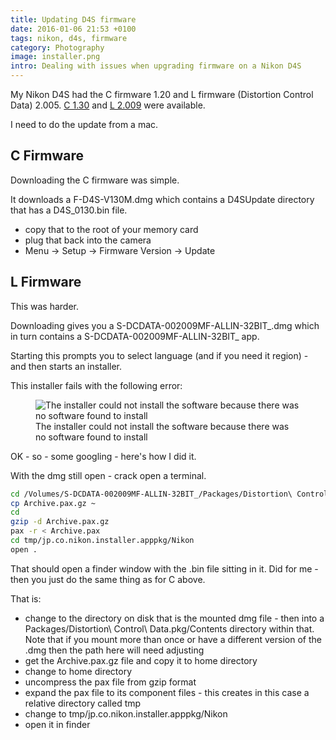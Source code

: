 ```yaml
---
title: Updating D4S firmware
date: 2016-01-06 21:53 +0100
tags: nikon, d4s, firmware
category: Photography
image: installer.png
intro: Dealing with issues when upgrading firmware on a Nikon D4S
---
```


My Nikon D4S had the C firmware 1.20 and L firmware (Distortion Control Data) 2.005. [C 1.30](http://downloadcenter.nikonimglib.com/en/download/fw/172.html) and [L 2.009](http://downloadcenter.nikonimglib.com/en/download/fw/140.html) were available.

I need to do the update from a mac.

## C Firmware

Downloading the C firmware was simple.

It downloads a F-D4S-V130M.dmg which contains a D4SUpdate directory that has a D4S_0130.bin file.

- copy that to the root of your memory card
- plug that back into the camera
- Menu -> Setup -> Firmware Version -> Update

## L Firmware

This was harder.

Downloading gives you a S-DCDATA-002009MF-ALLIN-32BIT\_.dmg which in turn contains a S-DCDATA-002009MF-ALLIN-32BIT\_ app.

Starting this prompts you to select language (and if you need it region) - and then starts an installer.

This installer fails with the following error:

<figure class="figure w-100 text-center">
  <img class="figure-img img-fluid rounded" src="/images/posts/2016/01/installer.png" title="The installer could not install the software because there was no software found to install" alt="The installer could not install the software because there was no software found to install"/>
  <figcaption class="figure-caption">The installer could not install the software because there was no software found to install</figcaption>
</figure>

OK - so - some googling - here's how I did it.

With the dmg still open - crack open a terminal.

```bash
cd /Volumes/S-DCDATA-002009MF-ALLIN-32BIT_/Packages/Distortion\ Control\ Data.pkg/Contents
cp Archive.pax.gz ~
cd
gzip -d Archive.pax.gz
pax -r < Archive.pax
cd tmp/jp.co.nikon.installer.apppkg/Nikon
open .
```

That should open a finder window with the .bin file sitting in it. Did for me - then you just do the same thing as for C above.

That is:

- change to the directory on disk that is the mounted dmg file - then into a Packages/Distortion\ Control\ Data.pkg/Contents directory within that. Note that if you mount more than once or have a different version of the .dmg then the path here will need adjusting
- get the Archive.pax.gz file and copy it to home directory
- change to home directory
- uncompress the pax file from gzip format
- expand the pax file to its component files - this creates in this case a relative directory called tmp
- change to tmp/jp.co.nikon.installer.apppkg/Nikon
- open it in finder
